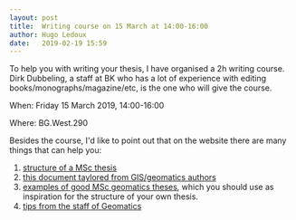 ```yaml
---
layout: post
title:  Writing course on 15 March at 14:00-16:00
author: Hugo Ledoux
date:   2019-02-19 15:59
---
```


To help you with writing your thesis, I have organised a 2h writing course.
Dirk Dubbeling, a staff at BK who has a lot of experience with editing books/monographs/magazine/etc, is the one who will give the course. 

When: Friday 15 March 2019, 14:00-16:00

Where: BG.West.290

Besides the course, I'd like to point out that on the website there are many things that can help you:

  1. [structure of a MSc thesis](https://3d.bk.tudelft.nl/courses/geo2020/templates/)
  1. [this document taylored from GIS/geomatics authors](https://3d.bk.tudelft.nl/courses/geo2020/tips/#read-this-document-about-producing-research-articles)
  1. [examples of good MSc geomatics theses](https://3d.bk.tudelft.nl/courses/geo2020/exampletheses/), which you should use as inspiration for the structure of your own thesis.
  1. [tips from the staff of Geomatics](https://3d.bk.tudelft.nl/courses/geo2020/tips/)

